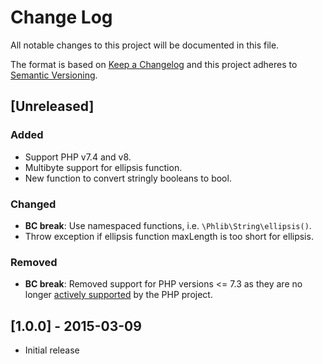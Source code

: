 # Change Log
All notable changes to this project will be documented in this file.

The format is based on [Keep a Changelog](http://keepachangelog.com/)
and this project adheres to [Semantic Versioning](http://semver.org/).

## [Unreleased]
### Added
- Support PHP v7.4 and v8.
- Multibyte support for ellipsis function.
- New function to convert stringly booleans to bool.
### Changed
- **BC break**: Use namespaced functions, i.e. `\Phlib\String\ellipsis()`.
- Throw exception if ellipsis function maxLength is too short for ellipsis.
### Removed
- **BC break**: Removed support for PHP versions <= 7.3 as they are no longer
  [actively supported](https://php.net/supported-versions.php)
  by the PHP project.

## [1.0.0] - 2015-03-09
 * Initial release
